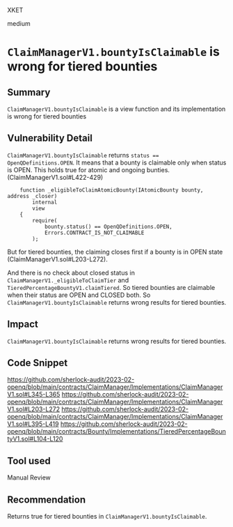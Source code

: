 XKET

medium

# `ClaimManagerV1.bountyIsClaimable` is wrong for tiered bounties



## Summary
`ClaimManagerV1.bountyIsClaimable` is a view function and its implementation is wrong for tiered bounties

## Vulnerability Detail
`ClaimManagerV1.bountyIsClaimable` returns `status == OpenQDefinitions.OPEN`. It means that a bounty is claimable only when status is OPEN. This holds true for atomic and ongoing bunties.
(ClaimManagerV1.sol#L422-429)
```solidity
    function _eligibleToClaimAtomicBounty(IAtomicBounty bounty, address _closer)
        internal
        view
    {
        require(
            bounty.status() == OpenQDefinitions.OPEN,
            Errors.CONTRACT_IS_NOT_CLAIMABLE
        );
```        
But for tiered bounties, the claiming closes first if a bounty is in OPEN state (ClaimManagerV1.sol#L203-L272).

And there is no check about closed status in `ClaimManagerV1._eligibleToClaimTier` and `TieredPercentageBountyV1.claimTiered`. So tiered bounties are claimable when their status are OPEN and CLOSED both. So `ClaimManagerV1.bountyIsClaimable` returns wrong results for tiered bounties.

## Impact
`ClaimManagerV1.bountyIsClaimable` returns wrong results for tiered bounties.

## Code Snippet
https://github.com/sherlock-audit/2023-02-openq/blob/main/contracts/ClaimManager/Implementations/ClaimManagerV1.sol#L345-L365
https://github.com/sherlock-audit/2023-02-openq/blob/main/contracts/ClaimManager/Implementations/ClaimManagerV1.sol#L203-L272
https://github.com/sherlock-audit/2023-02-openq/blob/main/contracts/ClaimManager/Implementations/ClaimManagerV1.sol#L395-L419
https://github.com/sherlock-audit/2023-02-openq/blob/main/contracts/Bounty/Implementations/TieredPercentageBountyV1.sol#L104-L120

## Tool used
Manual Review

## Recommendation
Returns true for tiered bounties in `ClaimManagerV1.bountyIsClaimable`.

